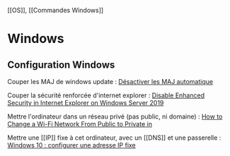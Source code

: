 [[OS]], [[Commandes Windows]]
# Windows
## Configuration Windows
Couper les MAJ de windows update :
[Désactiver les MAJ automatique](https://rdr-it.com/howto/windows-serveur-2016-2019-desactiver-les-mises-a-jour-automatiques/)

Couper la sécurité renforcée d'internet explorer :
[Disable Enhanced Security in Internet Explorer on Windows Server 2019](https://serverspace.io/support/help/disable-enhanced-security-windows-server/)

Mettre l'ordinateur dans un réseau privé (pas public, ni domaine) :
[How to Change a Wi-Fi Network From Public to Private in](https://www.alphr.com/how-to-change-a-wi-fi-network-from-public-to-private-in-windows-10/)

Mettre une [[IP]] fixe à cet ordinateur, avec un [[DNS]] et une passerelle :
[Windows 10 : configurer une adresse IP fixe](https://www.windows8facile.fr/w10-adresse-ip-fixe/)
